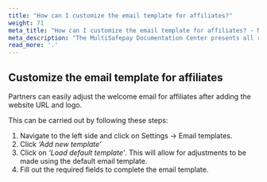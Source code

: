 ```yaml
---
title: "How can I customize the email template for affiliates?"
weight: 71
meta_title: "How can I customize the email template for affiliates? - MultiSafepay Docs"
meta_description: "The MultiSafepay Documentation Center presents all relevant information about our Plugins and API. You can also find support pages for payment methods, tools and general questions as well as the contact details of our Support and Integration Teams."
read_more: '.'
---
```


## Customize the email template for affiliates

Partners can easily adjust the welcome email for affiliates after adding the website URL and logo.

This can be carried out by following these steps:

1.	Navigate to the left side and click on Settings → Email templates.
2.	Click _‘Add new template’_
3.	Click on _‘Load default template’_. This will allow for adjustments to be made using the default email template.
4.	Fill out the required fields to complete the email template.

